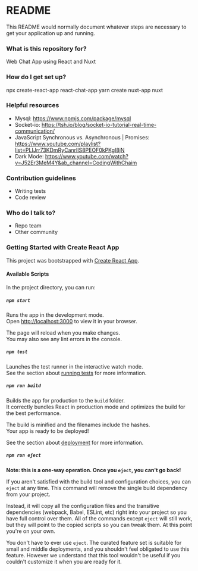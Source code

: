 # README
This README would normally document whatever steps are necessary to get your application up and running.

### What is this repository for? ###
Web Chat App using React and Nuxt

### How do I get set up? ###
npx create-react-app react-chat-app
yarn create nuxt-app nuxt

### Helpful resources ###
* Mysql: https://www.npmjs.com/package/mysql
* Socket-io: https://tsh.io/blog/socket-io-tutorial-real-time-communication/
* JavaScript Synchronous vs. Asynchronous | Promises: https://www.youtube.com/playlist?list=PLIJrr73KDmRyCanrlIS8PEOF0kPKgI8jN
* Dark Mode: https://www.youtube.com/watch?v=J52Er3MeM4Y&ab_channel=CodingWithChaim

### Contribution guidelines ###
* Writing tests
* Code review
  
### Who do I talk to? ###
* Repo team
* Other community


### Getting Started with Create React App

This project was bootstrapped with [Create React App](https://github.com/facebook/create-react-app).

####  Available Scripts

In the project directory, you can run:

#####  `npm start`

Runs the app in the development mode.\
Open [http://localhost:3000](http://localhost:3000) to view it in your browser.

The page will reload when you make changes.\
You may also see any lint errors in the console.

#####  `npm test`

Launches the test runner in the interactive watch mode.\
See the section about [running tests](https://facebook.github.io/create-react-app/docs/running-tests) for more information.

#####  `npm run build`

Builds the app for production to the `build` folder.\
It correctly bundles React in production mode and optimizes the build for the best performance.

The build is minified and the filenames include the hashes.\
Your app is ready to be deployed!

See the section about [deployment](https://facebook.github.io/create-react-app/docs/deployment) for more information.

#####  `npm run eject`

**Note: this is a one-way operation. Once you `eject`, you can't go back!**

If you aren't satisfied with the build tool and configuration choices, you can `eject` at any time. This command will remove the single build dependency from your project.

Instead, it will copy all the configuration files and the transitive dependencies (webpack, Babel, ESLint, etc) right into your project so you have full control over them. All of the commands except `eject` will still work, but they will point to the copied scripts so you can tweak them. At this point you're on your own.

You don't have to ever use `eject`. The curated feature set is suitable for small and middle deployments, and you shouldn't feel obligated to use this feature. However we understand that this tool wouldn't be useful if you couldn't customize it when you are ready for it.

